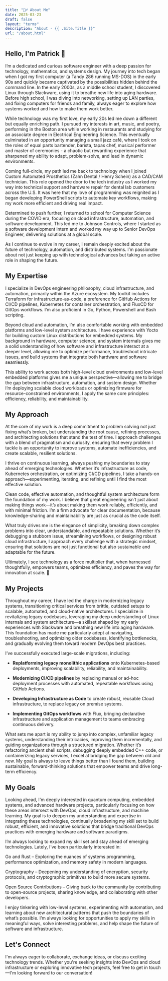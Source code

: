 ```yaml
---
title: "🙋‍♂️ About Me"
date: 2025-03-23
draft: false
layout: "terms"
description: "About - {{ .Site.Title }}"
url: "/about.html"
---
```


## Hello, I'm Patrick 👋
I’m a dedicated and curious software engineer with a deep passion for technology, mathematics, and systems design. My journey into tech began when I got my first computer (a Tandy 286 running MS-DOS) in the early 90s and quickly became captivated by the possibilities hidden behind the command line. In the early 2000s, as a middle school student, I discovered Linux through Slackware, using it to breathe new life into aging hardware. Before high school, I was diving into networking, setting up LAN parties, and fixing computers for friends and family, always eager to explore how systems worked and how to make them work better.

While technology was my first love, my early 20s led me down a different but equally enriching path. I pursued my interests in art, music, and poetry, performing in the Boston area while working in restaurants and studying for an associate degree in Electrical Engineering Science. This eventually culminated in an opportunity managing a small jazz café, where I took on the roles of equal parts bartender, barista, tapas chef, musical performer and master of ceremonies - a chaotic but rewarding experience that sharpened my ability to adapt, problem-solve, and lead in dynamic environments.

Coming full-circle, my path led me back to technology when I joined Custom Automated Prosthetics (Zahn Dental / Henry Schein) as a CAD/CAM technician. This role opened the door to the tech industry as I worked my way into technical support and hardware repair for dental lab customers across the U.S. It was here that my love of programming was reignited as I began developing PowerShell scripts to automate key workflows, making my work more efficient and driving real impact.

Determined to push further, I returned to school for Computer Science during the COVID era, focusing on cloud infrastructure, automation, and software development. This led me to Johnson Controls, where I started as a software development intern and worked my way up to Senior DevOps Engineer, delivering solutions at a global scale.

As I continue to evolve in my career, I remain deeply excited about the future of technology, automation, and distributed systems. I’m passionate about not just keeping up with technological advances but taking an active role in shaping the future.

## My Expertise
I specialize in DevOps engineering philosophy, cloud infrastructure, and automation, primarily within the Azure ecosystem. My toolkit includes Terraform for infrastructure-as-code, a preference for GitHub Actions for CI/CD pipelines, Kubernetes for container orchestration, and FluxCD for GitOps workflows. I’m also proficient in Go, Python, Powershell and Bash scripting.

Beyond cloud and automation, I’m also comfortable working with embedded platforms and low-level system architecture. I have experience with Yocto for building custom Linux distributions for embedded systems. My background in hardware, computer science, and system internals gives me a solid understanding of how software and infrastructure interact at a deeper level, allowing me to optimize performance, troubleshoot intricate issues, and build systems that integrate both hardware and software seamlessly.

This ability to work across both high-level cloud environments and low-level embedded platforms gives me a unique perspective—allowing me to bridge the gap between infrastructure, automation, and system design. Whether I’m deploying scalable cloud workloads or optimizing firmware for resource-constrained environments, I apply the same core principles: efficiency, reliability, and maintainability.

## My Approach
At the core of my work is a deep commitment to problem solving not just fixing what’s broken, but understanding the root cause, refining processes, and architecting solutions that stand the test of time. I approach challenges with a blend of pragmatism and curiosity, ensuring that every problem I tackle is an opportunity to improve systems, automate inefficiencies, and create scalable, resilient solutions.

I thrive on continuous learning, always pushing my boundaries to stay ahead of emerging technologies. Whether it’s infrastructure as code, Kubernetes orchestration, or optimizing CI/CD pipelines, I take a hands-on approach—experimenting, iterating, and refining until I find the most effective solution.

Clean code, effective automation, and thoughtful system architecture form the foundation of my work. I believe that great engineering isn’t just about making things work—it’s about making them work reliably, efficiently, and with minimal friction. I’m a firm advocate for clear documentation, because knowledge-sharing and maintainability are just as crucial as the code itself.

What truly drives me is the elegance of simplicity, breaking down complex problems into clear, understandable, and repeatable solutions. Whether it’s debugging a stubborn issue, streamlining workflows, or designing robust cloud infrastructure, I approach every challenge with a strategic mindset, ensuring that solutions are not just functional but also sustainable and adaptable for the future.

Ultimately, I see technology as a force multiplier that, when harnessed thoughtfully, empowers teams, optimizes efficiency, and paves the way for innovation at scale. 🚀

## My Projects
Throughout my career, I have led the charge in modernizing legacy systems, transitioning critical services from brittle, outdated setups to scalable, automated, and cloud-native architectures. I specialize in revitalizing legacy codebases, leveraging my deep understanding of Linux internals and system architecture—a skillset shaped by my early experiences with Slackware and breathing new life into aging hardware. This foundation has made me particularly adept at navigating, troubleshooting, and optimizing older codebases, identifying bottlenecks, and gradually evolving them toward modern DevOps best practices.

I’ve successfully executed large-scale migrations, including:

- **Replatforming legacy monolithic applications** onto Kubernetes-based deployments, improving scalability, reliability, and maintainability.

- **Modernizing CI/CD pipelines** by replacing manual or ad-hoc deployment processes with automated, repeatable workflows using GitHub Actions.

- **Developing Infrastructure as Code** to create robust, reusable Cloud infrastructure, to replace legacy on premise systems.

- **Implementing GitOps workflows** with Flux, bringing declarative infrastructure and application management to teams embracing continuous delivery.

What sets me apart is my ability to jump into complex, unfamiliar legacy systems, understanding their intricacies, improving them incrementally, and guiding organizations through a structured migration. Whether it’s refactoring ancient shell scripts, debugging deeply embedded C++ code, or containerizing legacy services, I excel at bridging the gap between old and new. My goal is always to leave things better than I found them, building sustainable, forward-thinking solutions that empower teams and drive long-term efficiency.

## My Goals
Looking ahead, I'm deeply interested in quantum computing, embedded systems, and advanced hardware projects, particularly focusing on how these areas intersect with DevOps, cloud infrastructure, and machine learning. My goal is to deepen my understanding and expertise in integrating these technologies, continually broadening my skill set to build robust, efficient, and innovative solutions that bridge traditional DevOps practices with emerging hardware and software paradigms.

I’m always looking to expand my skill set and stay ahead of emerging technologies. Lately, I’ve been particularly interested in:

Go and Rust – Exploring the nuances of systems programming, performance optimization, and memory safety in modern languages.

Cryptography – Deepening my understanding of encryption, security protocols, and cryptographic primitives to build more secure systems.

Open Source Contributions – Giving back to the community by contributing to open-source projects, sharing knowledge, and collaborating with other developers.

 I enjoy tinkering with low-level systems, experimenting with automation, and learning about new architectural patterns that push the boundaries of what’s possible. I’m always looking for opportunities to apply my skills in meaningful ways, solve interesting problems, and help shape the future of software and infrastructure.

## Let's Connect
I'm always eager to collaborate, exchange ideas, or discuss exciting technology trends. Whether you're seeking insights into DevOps and cloud infrastructure or exploring innovative tech projects, feel free to get in touch—I'm looking forward to our conversation!
